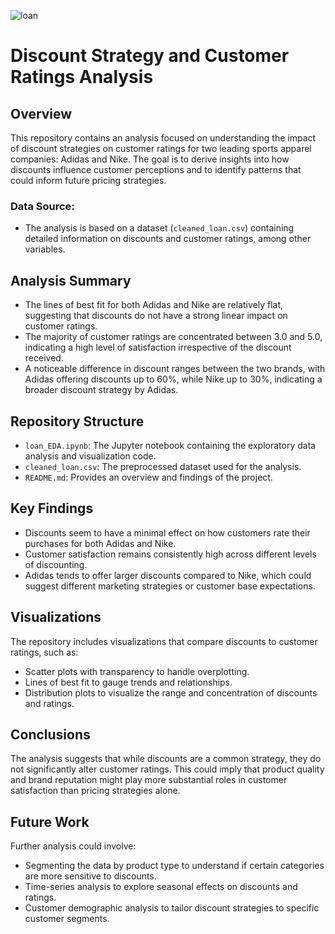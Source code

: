 ![loan](https://www.lendingtree.com/content/uploads/2020/01/mortgage-default.jpg)
# Discount Strategy and Customer Ratings Analysis
## Overview

This repository contains an analysis focused on understanding the impact of discount strategies on customer ratings for two leading sports apparel companies: Adidas and Nike. The goal is to derive insights into how discounts influence customer perceptions and to identify patterns that could inform future pricing strategies.

### Data Source:
- The analysis is based on a dataset (`cleaned_loan.csv`) containing detailed information on discounts and customer ratings, among other variables.

## Analysis Summary

- The lines of best fit for both Adidas and Nike are relatively flat, suggesting that discounts do not have a strong linear impact on customer ratings.
- The majority of customer ratings are concentrated between 3.0 and 5.0, indicating a high level of satisfaction irrespective of the discount received.
- A noticeable difference in discount ranges between the two brands, with Adidas offering discounts up to 60%, while Nike up to 30%, indicating a broader discount strategy by Adidas.

## Repository Structure

- `loan_EDA.ipynb`: The Jupyter notebook containing the exploratory data analysis and visualization code.
- `cleaned_loan.csv`: The preprocessed dataset used for the analysis.
- `README.md`: Provides an overview and findings of the project.

## Key Findings

- Discounts seem to have a minimal effect on how customers rate their purchases for both Adidas and Nike.
- Customer satisfaction remains consistently high across different levels of discounting.
- Adidas tends to offer larger discounts compared to Nike, which could suggest different marketing strategies or customer base expectations.

## Visualizations

The repository includes visualizations that compare discounts to customer ratings, such as:

- Scatter plots with transparency to handle overplotting.
- Lines of best fit to gauge trends and relationships.
- Distribution plots to visualize the range and concentration of discounts and ratings.

## Conclusions

The analysis suggests that while discounts are a common strategy, they do not significantly alter customer ratings. This could imply that product quality and brand reputation might play more substantial roles in customer satisfaction than pricing strategies alone.

## Future Work

Further analysis could involve:

- Segmenting the data by product type to understand if certain categories are more sensitive to discounts.
- Time-series analysis to explore seasonal effects on discounts and ratings.
- Customer demographic analysis to tailor discount strategies to specific customer segments.
